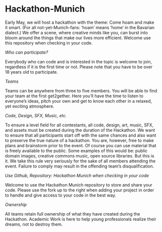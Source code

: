 # Hackathon-Munich
Early May, we will host a hackathon with the theme: Come hoam and make it smart. (For all not-yet-Munich-fans: ‘hoam’ means ‘home’ in the Bavarian dialect.) We offer a scene, where creative minds like you, can burst into bloom around the things that make our lives more efficient. Welcome use this repository when checking in your code.

_Who can participate?_

Everybody who can code and is interested in the topic is welcome to join, regardless if it is the first time or not.  Please note that you have to be over 18 years old to participate.

_Teams_

Teams can be anywhere from three to five members. You will be able to find your team at the first get2gether. Here you’ll have the time to listen to everyone’s ideas, pitch your own and get to know each other in a relaxed, yet exciting atmosphere.

_Code, Design, SFX, Music, etc._

To ensure a level field for all contestants, all code, design, art, music, SFX, and assets must be created during the duration of the Hackathon. We want to ensure that all participants start off with the same chances and also want to preserve the true nature of a hackathon. You are, however, free to make plans and brainstorm prior to the event. Of course you can use material that is freely available to the public. Some examples of this would be: public domain images, creative commons music, open source libraries. But this is it. We take this rule very seriously for the sake of all members attending the event. Failure to comply may result in the offending team’s disqualification.

_Use Github, Repository: Hackathon Munich when checking in your code_

Welcome to use the Hackathon Munich repository to store and share your code. Please use the fork up to the right when adding your project in order to handle and give access to your code in the best way. 

_Ownership_

All teams retain full ownership of what they have created during the Hackathon. Academic Work is here to help young professionals realize their dreams, not to destroy them.

